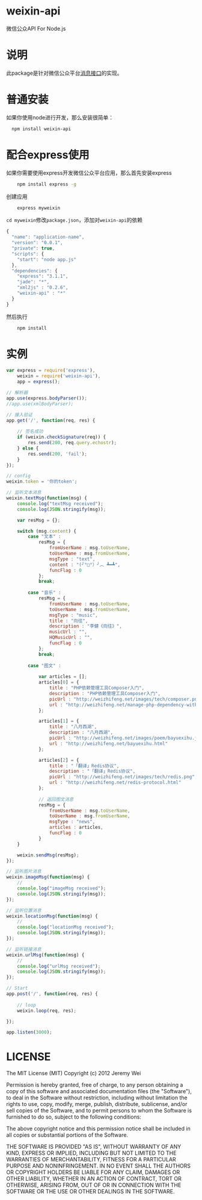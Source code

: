 weixin-api
==========

微信公众API For Node.js

说明
===========

此package是针对微信公众平台[消息接口](http://mp.weixin.qq.com/wiki/index.php?title=%E6%B6%88%E6%81%AF%E6%8E%A5%E5%8F%A3%E6%8C%87%E5%8D%97)的实现。

普通安装
===========

如果你使用node进行开发，那么安装很简单：
```bash
  npm install weixin-api
```

配合express使用
===========

如果你需要使用express开发微信公众平台应用，那么首先安装express
```bash
	npm install express -g
```

创建应用
```bash
	express myweixin
```

`cd myweixin`修改`package.json`，添加对`weixin-api`的依赖

```javascript
{
  "name": "application-name",
  "version": "0.0.1",
  "private": true,
  "scripts": {
    "start": "node app.js"
  },
  "dependencies": {
    "express": "3.1.1",
    "jade": "*",
	"xml2js" : "0.2.6",
	"weixin-api" : "*"
  }
}
```

然后执行
```bash
	npm install
```

实例
===========

```javascript
var express = require('express'),
	weixin = require('weixin-api'),
	app = express();

// 解析器
app.use(express.bodyParser());
//app.use(xmlBodyParser);

// 接入验证
app.get('/', function(req, res) {
		
	// 签名成功
	if (weixin.checkSignature(req)) {
		res.send(200, req.query.echostr);
	} else {
		res.send(200, 'fail');
	}
});

// config
weixin.token = '你的token';

// 监听文本消息
weixin.textMsg(function(msg) {
	console.log("textMsg received");
	console.log(JSON.stringify(msg));

	var resMsg = {};

	switch (msg.content) {
		case "文本" :
			resMsg = {
				fromUserName : msg.toUserName,
				toUserName : msg.fromUserName,
				msgType : "text",
				content : "(╯°□°）╯︵ ┻━┻",
				funcFlag : 0
			};
			break;
	
		case "音乐" :
			resMsg = {
				fromUserName : msg.toUserName,
				toUserName : msg.fromUserName,
				msgType : "music",
				title : "向往",
				description : "李健《向往》",
				musicUrl : "",
				HQMusicUrl : "",
				funcFlag : 0
			};
			break;
		
		case "图文" :
		
			var articles = [];
			articles[0] = {
				title : "PHP依赖管理工具Composer入门",
				description : "PHP依赖管理工具Composer入门",
				picUrl : "http://weizhifeng.net/images/tech/composer.png",
				url : "http://weizhifeng.net/manage-php-dependency-with-composer.html"
			};

			articles[1] = {
				title : "八月西湖",
				description : "八月西湖",
				picUrl : "http://weizhifeng.net/images/poem/bayuexihu.jpg",
				url : "http://weizhifeng.net/bayuexihu.html"
			};

			articles[2] = {
				title : "「翻译」Redis协议",
				description : "「翻译」Redis协议",
				picUrl : "http://weizhifeng.net/images/tech/redis.png",
				url : "http://weizhifeng.net/redis-protocol.html"
			};
	
			// 返回图文消息
			resMsg = {
				fromUserName : msg.toUserName,
				toUserName : msg.fromUserName,
				msgType : "news",
				articles : articles,
				funcFlag : 0
			}
	}

	weixin.sendMsg(resMsg);
});

// 监听图片消息
weixin.imageMsg(function(msg) {
	//
	console.log("imageMsg received");
	console.log(JSON.stringify(msg));
});

// 监听位置消息
weixin.locationMsg(function(msg) {
	//
	console.log("locationMsg received");
	console.log(JSON.stringify(msg));
});

// 监听链接消息
weixin.urlMsg(function(msg) {
	//
	console.log("urlMsg received");
	console.log(JSON.stringify(msg));
});

// Start
app.post('/', function(req, res) {
	
	// loop
	weixin.loop(req, res);

});

app.listen(3000);
```

LICENSE
===========
The MIT License (MIT)
Copyright (c) 2012 Jeremy Wei

Permission is hereby granted, free of charge, to any person obtaining a copy of this software and associated documentation files (the "Software"), to deal in the Software without restriction, including without limitation the rights to use, copy, modify, merge, publish, distribute, sublicense, and/or sell copies of the Software, and to permit persons to whom the Software is furnished to do so, subject to the following conditions:

The above copyright notice and this permission notice shall be included in all copies or substantial portions of the Software.

THE SOFTWARE IS PROVIDED "AS IS", WITHOUT WARRANTY OF ANY KIND, EXPRESS OR IMPLIED, INCLUDING BUT NOT LIMITED TO THE WARRANTIES OF MERCHANTABILITY, FITNESS FOR A PARTICULAR PURPOSE AND NONINFRINGEMENT. IN NO EVENT SHALL THE AUTHORS OR COPYRIGHT HOLDERS BE LIABLE FOR ANY CLAIM, DAMAGES OR OTHER LIABILITY, WHETHER IN AN ACTION OF CONTRACT, TORT OR OTHERWISE, ARISING FROM, OUT OF OR IN CONNECTION WITH THE SOFTWARE OR THE USE OR OTHER DEALINGS IN THE SOFTWARE.


